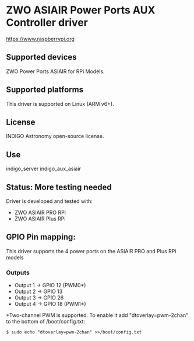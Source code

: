 # ZWO ASIAIR Power Ports AUX Controller driver

https://www.raspberrypi.org

## Supported devices

ZWO Power Ports ASIAIR for RPi Models.

## Supported platforms

This driver is supported on Linux (ARM v6+).

## License

INDIGO Astronomy open-source license.

## Use

indigo_server indigo_aux_asiair

## Status: More testing needed

Driver is developed and tested with:
* ZWO ASIAIR PRO RPi
* ZWO ASIAIR Plus RPi

## GPIO Pin mapping:

This driver supports the 4 power ports on the ASIAIR PRO and Plus RPi models

### Outputs
* Output 1 -> GPIO 12 (PWM0*)
* Output 2 -> GPIO 13
* Output 3 -> GPIO 26
* Output 4 -> GPIO 18 (PWM1*)

*Two-channel PWM is supported. To enable it add "dtoverlay=pwm-2chan" to the bottom of /boot/config.txt:
```
$ sudo echo "dtoverlay=pwm-2chan" >>/boot/config.txt
```

